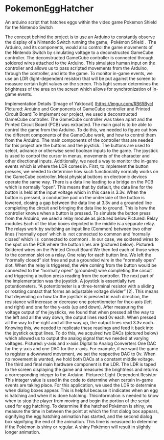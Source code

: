 # PokemonEggHatcher
An arduino script that hatches eggs within the video game Pokemon Shield for the Nintendo Switch

The concept behind the project is to use an Arduino to constantly observe the display of a
Nintendo Switch running the game, ​ Pokémon Shield . ​ The Arduino, and its components, would
also control the game movements of the Nintendo Switch by simulating voltage to a
deconstructed GameCube controller. The deconstructed GameCube controller is connected
through soldered wires attached to the Arduino. This simulates human input on the controller and
allows us to pass scripted movements from the Arduino, through the controller, and into the
game. To monitor in-game events, we use an LDR (light-dependent resistor) that will be put
against the screen to measure certain light values on the screen. This light sensor determines the
brightness of the area on the screen which allows for synchronization of in-game events.

Implementation Details
![Image of Yaktocat]
(https://imgur.com/RB65Byc)
Pictured: Arduino and Components of GameCube controller and Printed Circuit Board
To implement our project, we used a deconstructed GameCube controller. The
GameCube controller was taken apart and the Printed Circuit Board (PCB) was extracted. The
main goal is to be able to control the game from the Arduino. To do this, we needed to figure out
how the different components of the GameCube work, and how to control them from the
Arduino. The main components of the controller that are needed for this project are the buttons
and the joystick. The buttons are used to select, advance or otherwise send boolean inputs to the
game. The joystick is used to control the cursor in menus, movements of the character and other
directional inputs. Additionally, we need a way to monitor the in-game events which is where the
LDR comes in.
First, to implement the button presses, we needed to determine how such functionality
normally works on the GameCube controller. Most physical buttons on electronic devices
operate the same way. There is a data line leading to a bridge on the PCB which is normally
“open”. This means that by default, the data line for the button is held at the input voltage which
in this case is 3.3v. When the button is pressed, a conductive pad on the underside of the button
is lowered, closing a gap between the data line at 3.3v and a grounded line completing the circuit
and bringing the data line to ground. This is how the controller knows when a button is pressed.
To simulate the button press from the Arduino, we used a relay module as pictured below.Pictured: Relay modules
Each of the blue boxes depicted in the middle is a separate relay. The relays work by
switching an input line (Common) between two other lines (‘normally open’ which is ​ not
connected to common and ‘normally closed’ which ​ is ​ connected to common) . In our case, we
soldered wires to the spot on the PCB where the button lines are (pictured below).
Pictured: Soldered wires on the Printed Circuit Board
We then fed each of those wires to the common slot on a relay. One relay for each button
line. We left the “normally closed” slot free and put a grounded wire in the “normally open” slot.
When the relay is triggered, the wire coming from the button would be connected to the
“normally open” (grounded) wire completing the circuit and triggering a button press reading
from the controller.
The next part of the implementation was the joystick. A joystick is essentially two
potentiometers. “A potentiometer is a three-terminal resistor with a sliding or rotating contact
that forms an adjustable voltage divider” [2]. This means that depending on how far the joystick
is pressed in each direction, the resistance will increase or decrease one potentiometer for thex-axis (left and right) and one for the y-axis (up and down). After measuring the voltage output
of the joysticks, we found that when pressed all the way to the left and all the way down, the
output lines read 0v each. When pressed all the way to the right and all the way up, the output
lines read 3.3v each. Knowing this, we needed to replicate these readings and feed it back into
the joystick output lines. To do this, we acquired two DACs (pictured below) which allowed us
to output the analog signal that we needed at varying voltages.
Pictured: y-axis and x-axis Digital to Analog Converters
One DAC for the y-axis and one DAC for the x-axis. For example, if we want the game
to register a downward movement, we set the respective DAC to 0v. When no movement is
wanted, we hold both DACs at a constant middle voltage.
The third and final main hardware component is the LDR. The LDR is taped to the screen
displaying the game and measures the brightness and returns a corresponding integer to the
Arduino.
Pictured: Light-Dependent Resistor
This integer value is used in the code to determine when certain in-game events are
taking place. For this application, we used the LDR to determine when dialog boxes appear. This
is helpful because it indicates when an egg is hatching and when it is done hatching. Thisinformation is needed to know when to stop the player from moving and begin the portion of the
script used for egg hatching. To determine if the hatched Pokémon is shiny, we measure the time
in between the point at which the first dialog box appears, signifying the egg hatching animation
has started, and the second dialog box signifying the end of the animation. This time is measured
to determine if the Pokémon is shiny or regular. A shiny Pokémon will result in slightly longer
animation.
